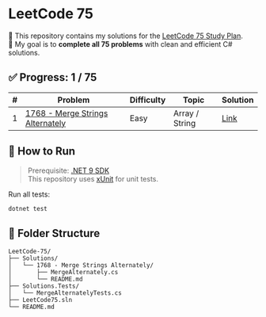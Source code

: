 # LeetCode 75

📘 This repository contains my solutions for the [LeetCode 75 Study Plan](https://leetcode.com/studyplan/leetcode-75/).  
🎯 My goal is to **complete all 75 problems** with clean and efficient C# solutions.

## ✅ Progress: 1 / 75

| # | Problem | Difficulty | Topic | Solution |
|---|---------|------------|-------|----------|
| 1 | [1768 - Merge Strings Alternately](https://leetcode.com/problems/merge-strings-alternately/) | Easy | Array / String | [Link](./Solutions/1768%20-%20Merge%20Strings%20Alternately/README.md) |

## 🚀 How to Run

> Prerequisite: [.NET 9 SDK](https://dotnet.microsoft.com/en-us/download/dotnet/9.0)  
> This repository uses [xUnit](https://xunit.net/) for unit tests.

Run all tests:

```bash
dotnet test
```

## 📂 Folder Structure

```
LeetCode-75/
├── Solutions/
│   └── 1768 - Merge Strings Alternately/
│       ├── MergeAlternately.cs
│       └── README.md
├── Solutions.Tests/
│   └── MergeAlternatelyTests.cs
├── LeetCode75.sln
└── README.md
```
